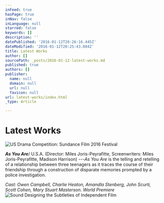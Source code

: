 ```yaml
---
inFeed: true
hasPage: true
inNav: false
inLanguage: null
starred: false
keywords: []
description: ''
datePublished: '2016-01-12T20:26:16.445Z'
dateModified: '2016-01-12T20:25:43.084Z'
title: Latest Works
author: []
sourcePath: _posts/2016-01-12-latest-works.md
published: true
authors: []
publisher:
  name: null
  domain: null
  url: null
  favicon: null
url: latest-works/index.html
_type: Article

---
```

# Latest Works
![US Drama Competition: Sundance Film 2016 Festival](https://the-grid-user-content.s3-us-west-2.amazonaws.com/28cdc79e-3172-46e9-aca3-decd75ec2249.png)

**_As You Are_**/ U.S.A. (Director: Miles Joris-Peyrafitte, Screenwriters: Miles Joris-Peyrafitte, Madison Harrison) ---_As You Are_ is the telling and retelling of a relationship between three teenagers as it traces the course of their friendship through a construction of disparate memories prompted by a police investigation.

_Cast: Owen Campbell, Charlie Heaton, Amandla Stenberg, John Scurti, Scott Cohen, Mary Stuart Masterson. World Premiere_
![Sound Designing the Subtleties of Independent Film](https://the-grid-user-content.s3-us-west-2.amazonaws.com/679f7192-2d06-414b-a7c9-c0da75b9279d.png)